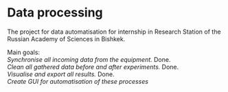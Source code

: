 # Data processing
The project for data automatisation for internship in  Research Station of the Russian Academy of Sciences in Bishkek.

Main goals: <br />
*Synchronise all incoming data from the equipment.* Done.<br />
*Clean all gathered data before and after experiments.*  Done.<br />
*Visualise and export all results.*  Done.<br />
*Create GUI for automatisation of these processes*
